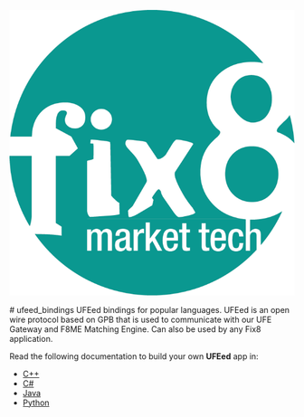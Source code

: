 <p align="center">
  <img src="fix8mt_Master_Logo_Green_Trans.png" style="height:50%">
</p>
# ufeed_bindings
UFEed bindings for popular languages. UFEed is an open wire protocol based on GPB that is used to communicate with our UFE Gateway and F8ME Matching Engine. Can also be used by any Fix8 application.

Read the following documentation to build your own **UFEed** app in:

* [C++](https://github.com/fix8mt/ufeed_bindings_cpp)
* [C#](https://github.com/fix8mt/ufeed_bindings_csharp)
* [Java](https://github.com/fix8mt/ufeed_bindings_java)
* [Python ](https://github.com/fix8mt/ufeed_bindings_python)
